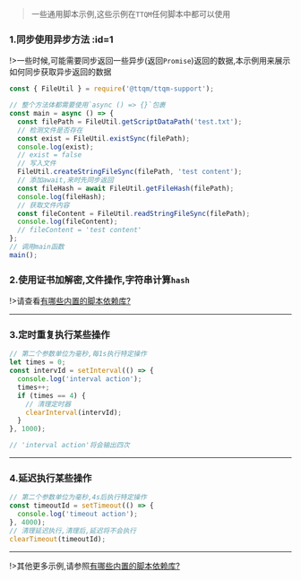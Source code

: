 > 一些通用脚本示例,这些示例在`TTQM`任何脚本中都可以使用

### 1.同步使用异步方法 :id=1

!>一些时候,可能需要同步返回一些异步(返回`Promise`)返回的数据,本示例用来展示如何同步获取异步返回的数据

```javascript
const { FileUtil } = require('@ttqm/ttqm-support');

// 整个方法体都需要使用`async () => {}`包裹
const main = async () => {
  const filePath = FileUtil.getScriptDataPath('test.txt');
  // 检测文件是否存在
  const exist = FileUtil.existSync(filePath);
  console.log(exist);
  // exist = false
  // 写入文件
  FileUtil.createStringFileSync(filePath, 'test content');
  // 添加await,来时先同步返回
  const fileHash = await FileUtil.getFileHash(filePath);
  console.log(fileHash);
  // 获取文件内容
  const fileContent = FileUtil.readStringFileSync(filePath);
  console.log(fileContent);
  // fileContent = 'test content'
};
// 调用main函数
main();
```

### 2.使用证书加解密,文件操作,字符串计算`hash`

!>请查看[有哪些内置的脚本依赖库?](en/question/build-in-module?id=_6)

---

### 3.定时重复执行某些操作

```javascript
// 第二个参数单位为毫秒,每1s执行特定操作
let times = 0;
const intervId = setInterval(() => {
  console.log('interval action');
  times++;
  if (times == 4) {
    // 清理定时器
    clearInterval(intervId);
  }
}, 1000);

// 'interval action'将会输出四次
```

---

### 4.延迟执行某些操作

```javascript
// 第二个参数单位为毫秒,4s后执行特定操作
const timeoutId = setTimeout(() => {
  console.log('timeout action');
}, 4000);
// 清理延迟执行,清理后,延迟将不会执行
clearTimeout(timeoutId);
```

---

!>其他更多示例,请参照[有哪些内置的脚本依赖库?](en/question/build-in-module)
